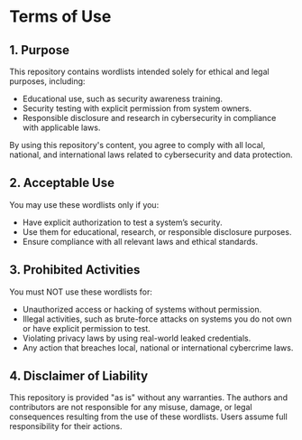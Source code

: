 # Terms of Use

## 1. Purpose

This repository contains wordlists intended solely for ethical and legal purposes, including:

- Educational use, such as security awareness training.
- Security testing with explicit permission from system owners.
- Responsible disclosure and research in cybersecurity in compliance with applicable laws.

By using this repository's content, you agree to comply with all local, national, and international laws related to cybersecurity and data protection.

## 2. Acceptable Use

You may use these wordlists only if you:

- Have explicit authorization to test a system’s security.
- Use them for educational, research, or responsible disclosure purposes.
- Ensure compliance with all relevant laws and ethical standards.

## 3. Prohibited Activities

You must NOT use these wordlists for:

- Unauthorized access or hacking of systems without permission.
- Illegal activities, such as brute-force attacks on systems you do not own or have explicit permission to test.
- Violating privacy laws by using real-world leaked credentials.
- Any action that breaches local, national or international cybercrime laws.

## 4. Disclaimer of Liability

This repository is provided "as is" without any warranties. The authors and contributors are not responsible for any misuse, damage, or legal consequences resulting from the use of these wordlists. Users assume full responsibility for their actions.

